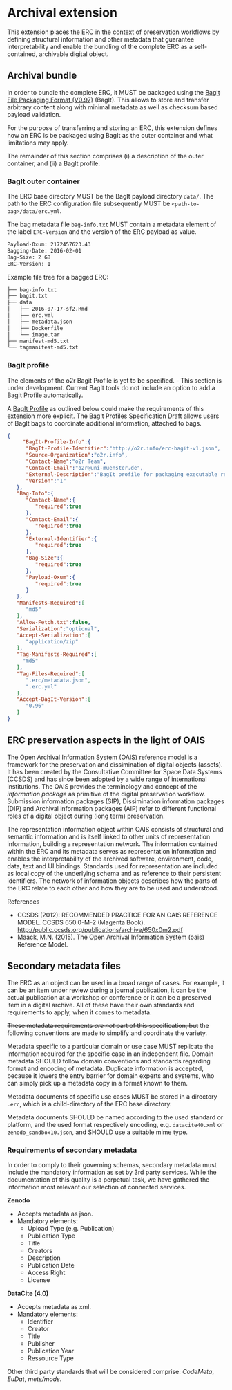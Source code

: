 # Archival extension

This extension places the ERC in the context of preservation workflows by defining structural information and other metadata that guarantee interpretability and enable the bundling of the complete ERC as a self-contained, archivable digital object.

## Archival bundle

In order to bundle the complete ERC, it MUST be packaged using the [BagIt File Packaging Format (V0.97)][bagit] (BagIt).
This allows to store and transfer arbitrary content along with minimal metadata as well as checksum based payload validation.

For the purpose of transferring and storing an ERC, this extension defines how an ERC is be packaged using BagIt as the outer container and what limitations may apply.

The remainder of this section comprises (i) a description of the outer container, and (ii) a BagIt profile.

### BagIt outer container

The ERC base directory MUST be the BagIt payload directory `data/`.
The path to the ERC configuration file subsequently MUST be `<path-to-bag>/data/erc.yml`.

The bag metadata file `bag-info.txt` MUST contain a metadata element of the label `ERC-Version` and the version of the ERC payload as value.

```txt
Payload-Oxum: 2172457623.43
Bagging-Date: 2016-02-01
Bag-Size: 2 GB
ERC-Version: 1
```

Example file tree for a bagged ERC:

```txt
├── bag-info.txt
├── bagit.txt
├── data
│   ├── 2016-07-17-sf2.Rmd
│   ├── erc.yml
│   ├── metadata.json
│   ├── Dockerfile
│   └── image.tar
├── manifest-md5.txt
└── tagmanifest-md5.txt
```

### BagIt profile

<div class="alert note" markdown="block">
The elements of the o2r Bagit Profile is yet to be specified. - This section is under development.
Current BagIt tools do not include an option to add a BagIt Profile automatically.
</div>


A [BagIt Profile][bagitprofiles] as outlined below could make the requirements of this extension more explicit.
The BagIt Profiles Specification Draft allows users of BagIt bags to coordinate additional information, attached to bags.

```json
{
     "BagIt-Profile-Info":{
      "BagIt-Profile-Identifier":"http://o2r.info/erc-bagit-v1.json",
      "Source-Organization":"o2r.info",
      "Contact-Name":"o2r Team",
      "Contact-Email":"o2r@uni-muenster.de",
      "External-Description":"BagIt profile for packaging executable research compendia.",
      "Version":"1"
   },
   "Bag-Info":{
      "Contact-Name":{
         "required":true
      },
      "Contact-Email":{
         "required":true
      },
      "External-Identifier":{
         "required":true
      },
      "Bag-Size":{
         "required":true
      },
      "Payload-Oxum":{
         "required":true
      }
   },
   "Manifests-Required":[
      "md5"
   ],
   "Allow-Fetch.txt":false,
   "Serialization":"optional",
   "Accept-Serialization":[
      "application/zip"
   ],
   "Tag-Manifests-Required":[
     "md5"
   ],
   "Tag-Files-Required":[
      ".erc/metadata.json",
      ".erc.yml"
   ],
   "Accept-BagIt-Version":[
      "0.96"
   ]
}
```

[bagit]: http://tools.ietf.org/html/draft-kunze-bagit
[bagitprofiles]: https://github.com/ruebot/bagit-profiles

## ERC preservation aspects in the light of OAIS

The Open Archival Information System (OAIS) reference model is a framework for the preservation and dissimination of digital objects (assets). It has been created by the Consultative Committee for Space Data Systems (CCSDS) and  has since been adopted by a wide range of international institutions. The OAIS provides the terminology and concept of the _information package_ as primitive of the digital preservation workflow. Submission information packages (SIP), Dissimination information packages (DIP) and Archival information packages (AIP) refer to different functional roles of a digital object during (long term) preservation.

The representation information object within OAIS consists of structural and semantic information and is itself linked to other units of representation information, building a representation network. The information contained within the ERC and its metadata serves as representation information and enables the interpretability of the archived software, environment, code, data, text and UI bindings. Standards used for representation are included as local copy of the underlying schema and as reference to their persistent identifiers. The network of information objects describes how the parts of the ERC relate to each other and how they are to be used and understood.


References

- CCSDS (2012): RECOMMENDED PRACTICE FOR AN OAIS REFERENCE MODEL. CCSDS 650.0-M-2 (Magenta Book). http://public.ccsds.org/publications/archive/650x0m2.pdf
- Maack, M.N. (2015). The Open Archival Information System (oais) Reference Model.


## Secondary metadata files

The ERC as an object can be used in a broad range of cases. For example, it can be an item under review during a journal publication, it can be the actual publication at a workshop or conference or it can be a preserved item in a digital archive. All of these have their own standards and requirements to apply, when it comes to metadata.

~~These metadata requirements _are not_ part of this specification, but~~ the following conventions are made to simplify and coordinate the variety.

Metadata specific to a particular domain or use case MUST replicate the information required for the specific case in an independent file.
Domain metadata SHOULD follow domain conventions and standards regarding format and encoding of metadata.
Duplicate information is accepted, because it lowers the entry barrier for domain experts and systems, who can simply pick up a metadata copy in a format known to them.

Metadata documents of specific use cases MUST be stored in a directory `.erc`, which is a child-directory of the ERC base directory.

Metadata documents SHOULD be named according to the used standard or platform, and the used format respectively encoding, e.g. `datacite40.xml` or `zenodo_sandbox10.json`, and SHOULD use a suitable mime type.

### Requirements of secondary metadata

In order to comply to their governing schemas, secondary metadata must include the mandatory information as set by 3rd party services. While the documentation of this quality is a perpetual task, we have gathered the information most relevant our selection of connected services.

**Zenodo**

+ Accepts metadata as json.
+ Mandatory elements:
	+ Upload Type (e.g. Publication)
	+ Publication Type
	+ Title
	+ Creators
	+ Description
	+ Publication Date
	+ Access Right
	+ License



**DataCite (4.0)**

+ Accepts metadata as xml.
+ Mandatory elements:
	+ Identifier
	+ Creator
	+ Title
	+ Publisher
	+ Publication Year
	+ Ressource Type


Other third party standards that will be considered comprise: _CodeMeta_, _EuDat_, _mets/mods_.
